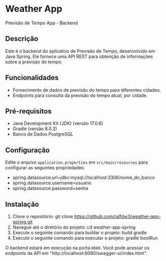 # Weather App

Previsão de Tempo App - Backend

## Descrição

Este é o backend do aplicativo de Previsão de Tempo, desenvolvido em Java Spring. Ele fornece uma API REST para obtenção de informações sobre a previsão do tempo.

## Funcionalidades

- Fornecimento de dados de previsão do tempo para diferentes cidades.
- Endpoints para consulta da previsão do tempo atual, por cidade.

## Pré-requisitos

- Java Development Kit (JDK) (versão 17.0.6)
- Gradle (versão 8.0.2)
- Banco de Dados PostgreSQL


## Configuração

Edite o arquivo `application.properties` em `src/main/resources` para configurar as seguintes propriedades:

- spring.datasource.url=jdbc:mysql://localhost:3306/nome_do_banco
- spring.datasource.username=usuario
- spring.datasource.password=senha

## Instalação

1. Clone o repositório: git clone https://github.com/ralfdw3/weather-app-spring.git
2. Navegue até o diretório do projeto: cd weather-app-spring
3. Execute o seguinte comando para buildar o projeto: build gradle
4. Execute o seguinte comando para executar o projeto: gradle bootRun

O backend estará em execução na porta `8080`.
Você pode acessar os endpoints da API em "http://localhost:8080/swagger-ui/index.html".

